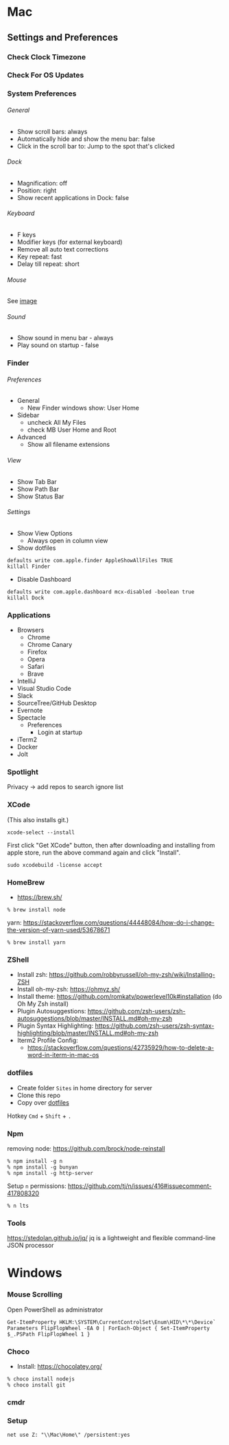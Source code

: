 # Mac

## Settings and Preferences

### Check Clock Timezone

### Check For OS Updates

### System Preferences

###### General
- Show scroll bars: always
- Automatically hide and show the menu bar: false
- Click in the scroll bar to: Jump to the spot that's clicked

###### Dock
- Magnification: off
- Position: right
- Show recent applications in Dock: false

###### Keyboard 
- F keys
- Modifier keys (for external keyboard)
- Remove all auto text corrections
- Key repeat: fast
- Delay till repeat: short

###### Mouse
See [image](https://github.com/rcline/development-environment/blob/master/Screen%20Shot%202019-04-04%20at%2012.27.48%20PM.png)

###### Sound
- Show sound in menu bar - always
- Play sound on startup - false

### Finder

###### Preferences
- General
  + New Finder windows show: User Home
- Sidebar
  + uncheck All My Files
  + check MB User Home and Root
- Advanced
  + Show all filename extensions

###### View
- Show Tab Bar
- Show Path Bar
- Show Status Bar

###### Settings
- Show View Options
  + Always open in column view
- Show dotfiles
```
defaults write com.apple.finder AppleShowAllFiles TRUE
killall Finder
```
- Disable Dashboard
```
defaults write com.apple.dashboard mcx-disabled -boolean true
killall Dock
```

### Applications
- Browsers
  - Chrome
  - Chrome Canary
  - Firefox
  - Opera
  - Safari
  - Brave
- IntelliJ
- Visual Studio Code
- Slack
- SourceTree/GitHub Desktop
- Evernote
- Spectacle
  - Preferences
    - Login at startup
- iTerm2
- Docker
- Jolt

### Spotlight

Privacy -> add repos to search ignore list

### XCode
(This also installs git.)
```
xcode-select --install
```
First click "Get XCode" button, then after downloading and installing from apple store, run the above command again and click "Install".

```
sudo xcodebuild -license accept
```

### HomeBrew
- https://brew.sh/
```
% brew install node
```
yarn: https://stackoverflow.com/questions/44448084/how-do-i-change-the-version-of-yarn-used/53678671
```
% brew install yarn
```

### ZShell
- Install zsh: https://github.com/robbyrussell/oh-my-zsh/wiki/Installing-ZSH
- Install oh-my-zsh: https://ohmyz.sh/
- Install theme: https://github.com/romkatv/powerlevel10k#installation (do Oh My Zsh install)
- Plugin Autosuggestions: https://github.com/zsh-users/zsh-autosuggestions/blob/master/INSTALL.md#oh-my-zsh
- Plugin Syntax Highlighting: https://github.com/zsh-users/zsh-syntax-highlighting/blob/master/INSTALL.md#oh-my-zsh
- Iterm2 Profile Config:
  - https://stackoverflow.com/questions/42735929/how-to-delete-a-word-in-iterm-in-mac-os

### dotfiles
- Create folder `Sites` in home directory for server
- Clone this repo
- Copy over [dotfiles](https://github.com/rcline/development-environment/tree/master/dotfiles)

Hotkey `Cmd` + `Shift` + `.`

### Npm
removing node: https://github.com/brock/node-reinstall
```
% npm install -g n
% npm install -g bunyan
% npm install -g http-server
```
Setup `n` permissions: https://github.com/tj/n/issues/416#issuecomment-417808320
```
% n lts
```

### Tools

https://stedolan.github.io/jq/  jq is a lightweight and flexible command-line JSON processor

# Windows

### Mouse Scrolling
Open PowerShell as administrator
```
Get-ItemProperty HKLM:\SYSTEM\CurrentControlSet\Enum\HID\*\*\Device` Parameters FlipFlopWheel -EA 0 | ForEach-Object { Set-ItemProperty $_.PSPath FlipFlopWheel 1 }
```

### Choco
- Install: https://chocolatey.org/
```
% choco install nodejs
% choco install git
```

### cmdr

### Setup

```
net use Z: "\\Mac\Home\" /persistent:yes
```
